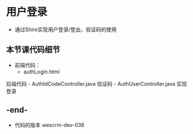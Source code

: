 
# 用户登录
- 通过Shiro实现用户登录/登出，验证码的使用

## 本节课代码细节
- 前端代码：
    - authLogin.html
    
后端代码
    - AuthIdCodeController.java 验证码
    - AuthUserController.java 实现登录
    
## -end-
- 代码的版本 wescrm-dev-038

